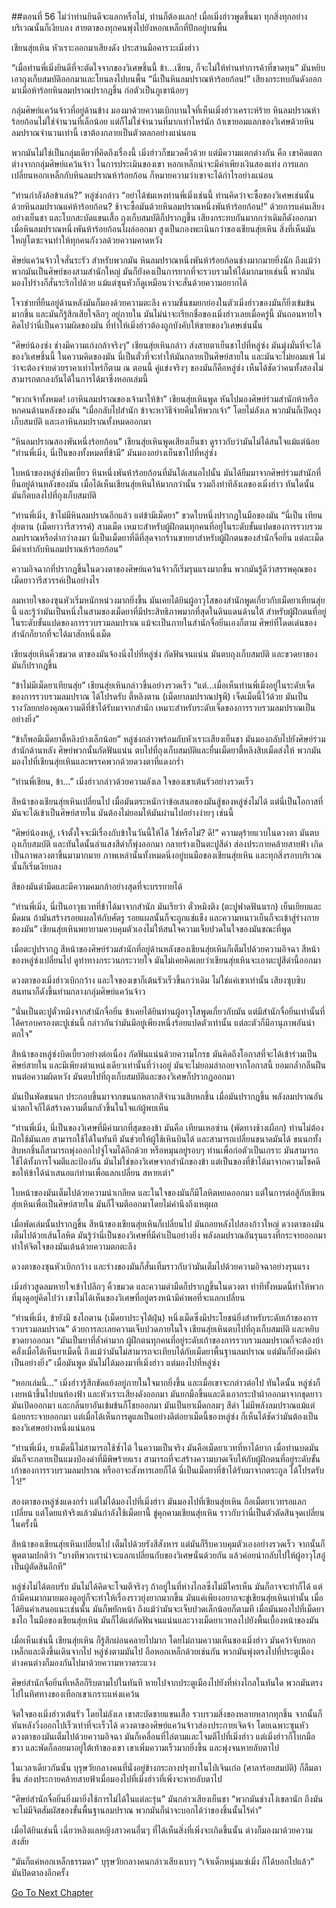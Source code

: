 ##ตอนที่ 56 ไม่ว่าท่านยินดีจะแลกหรือไม่, ท่านก็ต้องแลก!
เมื่อเมิ่งฮ่าวพูดขึ้นมา ทุกสิ่งทุกอย่างบริเวณนั้นก็เงียบลง สายตาของทุกคนพุ่งไปยังหอกเหล็กที่ปักอยู่บนพื้น

เชียนสุ่ยเหิน หัวเราะออกมาเสียงดัง ประสานมือคารวะเมิ่งฮ่าว

“เมื่อท่านพี่เมิ่งยินดีที่จะตัดใจจากของวิเศษชิ้นนี้ ข้า…เชียน, ก็จะไม่ให้ท่านทำการค้าที่ขาดทุน” มันหยิบเอาถุงเก็บสมบัติออกมาและโยนลงไปบนพื้น “นี่เป็นหินลมปราณห้าร้อยก้อน!” เสียงกระทบกันดังออกมาเมื่อห้าร้อยหินลมปราณปรากฎขึ้น ก่อตัวเป็นภูเขาน้อยๆ 

กลุ่มศิษย์แคว้นจ้าวที่อยู่ด้านข้าง มองมาด้วยความเบิกบานใจที่เห็นเมิ่งฮ่าวเคราะห์ร้าย หินลมปราณห้าร้อยก้อนไม่ใช่จำนวนที่เล็กน้อย แต่ก็ไม่ใช่จำนวนที่มากเท่าไหร่นัก ถ้าเขายอมแลกของวิเศษด้วยหินลมปราณจำนวนเท่านี้ เขาต้องกลายเป็นตัวตลกอย่างแน่นอน

พวกมันไม่ใช่เป็นกลุ่มเดียวที่คิดถึงเรื่องนี้ เมิ่งฮ่าวก็ขมวดคิ้วด้วย แต่มีความแตกต่างกัน คือ เขาคิดแตกต่างจากกลุ่มศิษย์แคว้นจ้าว ในการประเมินของเขา หอกเหล็กน่าจะมีค่าเพียงเงินสองแท่ง การแลกเปลี่ยนหอกเหล็กกับหินลมปราณห้าร้อยก้อน ก็หมายความว่าเขาจะได้กำไรอย่างแน่อน

“ท่านกำลังล้อข้าเล่น?” หลู่ซ่งกล่าว “อย่าได้ข่มเหงท่านพี่เมิ่งเช่นนี้ ท่านคิดว่าจะซื้อของวิเศษเช่นนั้นด้วยหินลมปราณแค่ห้าร้อยก้อน? ช้าจะซื้อมันด้วยหินลมปราณหนึ่งพันห้าร้อยก้อน!” ด้วยการแค่นเสียงอย่างเย็นชา และโบกสะบัดแขนเสื้อ ถุงเก็บสมบัติก็ปรากฎขึ้น เสียงกระทบกันมากกว่าเดิมก็ดังออกมา เมื่อหินลมปราณหนึ่งพันห้าร้อยก้อนโผล่ออกมา สูงเป็นกองพะเนินกว่าของเชียนสุ่ยเหิน สิ่งที่เห็นมันใหญ่โตซะจนทำให้ทุกคนกังวลด้วยความคาดหวัง

ศิษย์แคว้นจ้าวใจสั่นระรัว สำหรับพวกมัน หินลมปราณหนึ่งพันห้าร้อยก้อนช่างมากมายยิ่งนัก ถึงแม้ว่าพวกมันเป็นศิษย์ของสามสำนักใหญ่ มันก็ยังคงเป็นการยากที่จะรวบรวมให้ได้มากมายเช่นนี้ พวกมันมองไปร่างก็สั่นระริกไปด้วย แม้แต่ซุนหัวก็ดูเหมือนว่าจะสั่นด้วยความอยากได้ 

โจวข่ายที่ยืนอยู่ด้านหลังมันก็มองด้วยความตะลึง ความชื่นชมยกย่องในตัวเมิ่งฮ่าวของมันก็ยิ่งเข้มข้นมากขึ้น และมันก็รู้สึกเสียใจลึกๆ อยู่ภายใน มันไม่น่าจะเรียกชื่อของเมิ่งฮ่าวเลยเมื่อครู่นี้ มันถอนหายใจ คิดไปว่านี่เป็นความผิดของมัน ที่ทำให้เมิ่งฮ่าวต้องถูกบังคับให้ขายของวิเศษเช่นนั้น

“ศิษย์น้องซ่ง ช่างมีความเก่งกล้าจริงๆ” เชียนสุ่ยเหินกล่าว ส่งสายตาเย็นชาไปที่หลู่ซ่ง มันมุ่งมั่นที่จะได้ของวิเศษชิ้นนี้ ในความคิดของมัน นี่เป็นตั๋วที่จะทำให้มันกลายเป็นศิษย์สายใน และมันจะไม่ยอมแพ้ ไม่ว่าจะต้องจ่ายด่วยราคาเท่าไหร่ก็ตาม ณ ตอนนี้ คู่แข่งจริงๆ ของมันก็คือหลู่ซ่ง เห็นได้ชัดว่าคนทั้งสองไม่สามารถตกลงกันได้ในการได้มาซึ่งหอกเล่มนี้

“พวกเจ้าทั้งหมด! เอาหินลมปราณของเจ้ามาให้ข้า” เชียนสุ่ยเหินพูด หันไปมองศิษย์ร่วมสำนักห้าหรือหกคนด้านหลังของมัน “เมื่อกลับไปสำนัก ข้าจะหาวิธีจ่ายคืนให้พวกเจ้า” โดยไม่ลังเล พวกมันก็เปิดถุงเก็บสมบัติ และเอาหินลมปราณทั้งหมดออกมา

“หินลมปราณสองพันหนึ่งร้อยก้อน” เชียนสุ่ยเหินพูดเสียงเย็นชา ดูราวกับว่ามันไม่ได้สนใจแม้แต่น้อย “ท่านพี่เมิ่ง, นี่เป็นของทั้งหมดที่ข้ามี” มันมองอย่างเย็นชาไปที่หลู่ซ่ง

ใบหน้าของหลู่ซ่งบิดเบี้ยว หินหนึ่งพันห้าร้อยก้อนที่มันได้เสนอไปนั้น มันได้ยืมมาจากศิษย์ร่วมสำนักที่ยืนอยู่ด้านหลังของมัน เมื่อได้เห็นเชียนสุ่ยเหินให้มากกว่านั้น รวมถึงท่าทีลังเลของเมิ่งฮ่าว ทันใดนั้น มันก็ตบลงไปที่ถุงเก็บสมบัติ

“ท่านพี่เมิ่ง, ข้าไม่มีหินลมปราณอีกแล้ว แต่ข้ามีเม็ดยา” ขวดใบหนึ่งปรากฎในมือของมัน “นี่เป็น เทียนสุ่ยตาน (เม็ดยาวารีสวรรค์) สามเม็ด เหมาะสำหรับผู้ฝึกตนทุกคนที่อยู่ในระดับขั้นแปดของการรวบรวมลมปราณหรือต่ำกว่าลงมา นี่เป็นเม็ดยาที่ดีที่สุดจากร้านขายยาสำหรับผู้ฝึกตนของสำนักจื่อยิ่น แต่ละเม็ดมีค่าเท่ากับหินลมปราณห้าร้อยก้อน”

ความอิจฉากที่ปรากฎขึ้นในดวงตาของศิษย์แคว้นจ้าวก็เริ่มรุนแรงมากขึ้น พวกมันรู้ดีว่าสรรพคุณของเม็ดยาวารีสวรรค์เป็นอย่างไร

ลมหายใจของซุนหัวเริ่มหนักหน่วงมากยิ่งขึ้น มันเคยได้ยินผู้อาวุโสของสำนักพูดเกี่ยวกับเม็ดยาเทียนสุ่ยนี้ และรู้ว่ามันเป็นหนึ่งในสามของเม็ดยาที่มีประสิทธิภาพมากที่สุดในดินแดนด้านใต้ สำหรับผู้ฝึกตนที่อยู่ในระดับขั้นแปดของการรวบรวมลมปราณ แม้จะเป็นภายในสำนักจื่อยิ่นเองก็ตาม ศิษย์ที่โดดเด่นของสำนักก็ยากที่จะได้มาสักหนึ่งเม็ด

เชียนสุ่ยเหินคิ้วขมวด ตาของมันจ้องนิ่งไปที่หลู่ซ่ง กัดฟันจนแน่น มันตบถุงเก็บสมบัติ และขวดยาของมันก็ปรากฎขึ้น

“ข้าไม่มีเม็ดยาเทียนสุ่ย” เชียนสุ่ยเหินกล่าวขึ้นอย่างรวดเร็ว “แต่…เมื่อเห็นท่านพี่เมิ่งอยู่ในระดับเจ็ดของการรวบรวมลมปราณ ได้โปรดรับ ตี้หลิงตาน (เม็ดยาลมปราณปฐพี) เจ็ดเม็ดนี้ไว้ด้วย มันเป็นรางวัลยกย่องคุณความดีที่ข้าได้รับมาจากสำนัก เหมาะสำหรับระดับเจ็ดของการรวบรวมลมปราณเป็นอย่างยิ่ง”

“ข้าก็พอมีเม็ดยาตี้หลิงบ้างเล็กน้อย” หลู่ซ่งกล่าวพร้อมกับหัวเราะเสียงเย็นชา มันมองกลับไปยังศิษย์ร่วมสำนักด้านหลัง ศิษย์พวกนั้นกัดฟันแน่น ตบไปที่ถุงเก็บสมบัติและยื่นเม็ดยาตี้หลิงสิบเม็ดส่งให้ พวกมันมองไปที่เชียนสุ่ยเหินและพรรคพวกด้วยดวงตาที่แดงกร่ำ

“ท่านพี่เชียน, ข้า…” เมิ่งฮ่าวกล่าวด้วยความลังเล ใจของเขาเต้นรัวอย่างรวดเร็ว

สีหน้าของเชียนสุ่ยเหินเปลี่ยนไป เมื่อมันตระหนักว่าข้อเสนอของมันสู้ของหลู่ซ่งไม่ได้ แต่นี่เป็นโอกาสที่มันจะได้เข้าเป็นศิษย์สายใน มันต้องไม่ยอมให้มันผ่านไปอย่างง่ายๆ เช่นนี้

“ศิษย์น้องหลู่, เจ้าตั้งใจจะมีเรื่องกับข้าในวันนี้ให้ได้ ใช่หรือไม่? ดี!” ความดุร้ายแวบในดวงตา มันตบถุงเก็บสมบัติ และทันใดนั้นลำแสงสีดำก็พุ่งออกมา กลายร่างเป็นตะปูสีดำ ส่องประกายคล้ายสายฟ้า เกิดเป็นภาพลวงตาขึ้นมามากมาย ภาพเหล่านั้นทั้งหมดนิ่งอยู่บนมือของเชียนสุ่ยเหิน และทุกสิ่งรอบบริเวณนั้นก็เริ่มเงียบลง

สีของมันดำมืดและมีความคมกล้าอย่างสุดที่จะบรรยายได้

“ท่านพี่เมิ่ง, นี่เป็นอาวุธเวทที่ข้าได้มาจากสำนัก มันเรียว่า ตั๋วหมิงติง (ตะปูฟาดฟันนรก) เย็นเยียบและมืดมน ถ้ามันสร้างรอยแผลให้กับศัตรู รอยแผลนั้นก็จะถูกแช่แข็ง และความหนาวเย็นก็จะเข้าสู่ร่างกายของมัน” เชียนสุ่ยเหินพยายามควบคุมตัวเองไม่ให้สนใจความเจ็บปวดในใจของมันขณะที่พูด

เมื่อตะปูปรากฎ สีหน้าของศิษย์ร่วมสำนักที่อยู่ด้านหลังของเชียนสุ่ยเหินก็เต็มไปด้วยความอิจฉา สีหน้าของหลู่ซ่งเปลี่ยนไป ดูท่าทางกระวนกระวายใจ มันไม่เคยคิดเลยว่าเชียนสุ่ยเหินจะเอาตะปูสีดำนี้ออกมา

ดวงตาของเมิ่งฮ่าวเบิกกว้าง และใจของเขาก็เต้นรัวเร็วขึ้นกว่าเดิม ไม่ใช่แค่เขาเท่านั้น เสียงซุบซิบสนทนาก็ดังขึ้นท่ามกลางกลุ่มศิษย์แคว้นจ้าว

“นั่นเป็นตะปูตั๋วหมิงจากสำนักจื่อยิ่น ข้าเคยได้ยินท่านผู้อาวุโสพูดเกี่ยวกับมัน แต่มีสำนักจื่อยิ่นเท่านั้นที่ได้ครอบครองตะปูเช่นนี้ กล่าวกันว่ามันมีอยู่เพียงหนึ่งร้อยแปดตัวเท่านั้น แต่ละตัวก็มีอานุภาพอันน่าตกใจ”

สีหน้าของหลู่ซ่งบิดเบี้ยวอย่างต่อเนื่อง กัดฟันแน่นด้วยความโกรธ มันคิดถึงโอกาสที่จะได้เข้าร่วมเป็นศิษย์สายใน และมีเพียงตำแหน่งเดียวเท่านั้นที่ว่างอยู่ มันจะไม่ยอมล่าถอยจากโอกาสนี้ ยอมกล้ำกลืนฝืนทนต่อความผิดหวัง มันตบไปที่ถุงเก็บสมบัติและของวิเศษก็ปรากฏออกมา

มันเป็นพัดขนนก ประกอบขึ้นมาจากขนนกหลากสีจำนวนสิบหกชิ้น เมื่อมันปรากฏขึ้น พลังลมปราณอันน่าตกใจก็ได้สร้างความตื่นกลัวขึ้นในใจแก่ผู้พบเห็น

“ท่านพี่เมิ่ง, นี่เป็นของวิเศษที่มีค่ามากที่สุดของข้า มันคือ เทียนเหอซ่าน (พัดทางช้างเผือก) ท่านไม่ต้องฝึกใช้มันเลย สามารถใช้ได้ในทันที มันช่วยให้ผู้ใช้เหินบินได้ และสามารถเปลี่ยนขนาดมันได้ ขนนกทั้งสิบหกชิ้นก็สามารถพุ่งออกไปจู่โจมได้อีกด้วย หรือหมุนอยู่รอบๆ ท่านเพื่อก่อตัวเป็นเกราะ มันสามารถใช้ได้ทั้งการโจมตีและป้องกัน มันไม่ใช่ของวิเศษจากสำนักของข้า แต่เป็นของที่ข้าได้มาจากความโชคดี ขอให้ข้าได้นำเสนอแก่ท่านเพื่อแลกเปลี่ยน สหายเต๋า”

ใบหน้าของมันเต็มไปด้วยความน่าเกลียด และในใจของมันก็มีโลหิตหยดออกมา แต่ในการต่อสู้กับเชียนสุ่ยเหินเพื่อเป็นศิษย์สายใน มันก็โจมตีออกมาโดยไม่คำนึงถึงเหตุผล

เมื่อพัดเล่มนั้นปรากฎขึ้น สีหน้าของเชียนสุ่ยเหินก็เปลี่ยนไป มันถอยหลังไปสองก้าวใหญ่ ดวงตาของมันเต็มไปด้วยเส้นโลหิต มันรู้ว่านี่เป็นของวิเศษที่มีค่าเป็นอย่างยิ่ง พลังลมปราณอันรุนแรงที่กระจายออกมาทำให้จิตใจของมันเต้นด้วยความตกตะลึง

ดวงตาของซุนหัวเบิกกว้าง และร่างของมันก็สั่นเทิ้มราวกับว่ามันเต็มไปด้วยความอิจฉาอย่างรุนแรง

เมิ่งฮ่าวสูดลมหายใจเข้าไปลึกๆ คิ้วขมวด และความดำมืดก็ปรากฏขึ้นในดวงตา ท่าทีทั้งหมดนี้ทำให้พวกที่มุงดูอยู่คิดไปว่า เขาไม่ได้เห็นของวิเศษที่อยู่ตรงหน้ามีค่าพอที่จะแลกเปลี่ยน

“ท่านพี่เมิ่ง, ข้ายังมี ชงไถตาน (เม็ดยาประจุไต้ฝุ่น) หนึ่งเม็ดซึ่งมีประโยชน์ยิ่งสำหรับระดับเก้าของการรวบรวมลมปราณ” ด้วยการละเลยความเจ็บปวดภายในใจ เชียนสุ่ยเหินตบไปที่ถุงเก็บสมบัติ และหยิบขวดยาออกมา “มันเป็นยาที่ล้ำค่ามาก ผู้ฝึกตนทุกคนที่อยู่ระดับเก้าของการรวบรวมลมปราณก็จะต้องบ้าคลั่งเมื่อได้เห็นยาเม็ดนี้ ถึงแม้ว่ามันไม่สามารถจะเทียบได้กับเม็ดยาพื้นฐานลมปราณ แต่มันก็ยังคงมีค่าเป็นอย่างยิ่ง” เมื่อมันพูด มันไม่ได้มองมาที่เมิ่งฮ่าว แต่มองไปที่หลู่ซ่ง

“หอกเล่มนี้…” เมิ่งฮ่าวรู้สึกขัดแย้งอยู่ภายในใจมากยิ่งขึ้น และเมื่อเขาจะกล่าวต่อไป ทันใดนั้น หลู่ซ่งก็เงยหน้าขึ้นไปบนท้องฟ้า และหัวเราะเสียงดังออกมา มันยกมือขึ้นและดึงเอากระป๋าผ้าออกมาจากชุดยาว มันเปิดออกมา และกลิ่นยาอันเข้มข้นก็โชยออกมา มันเป็นยาเม็ดกลมๆ สีดำ ไม่มีพลังลมปราณแม้แต่น้อยกระจายออกมา แต่เมื่อได้เห็นการดูแลเป็นอย่างดีต่อยาเม็ดนี้ของหลู่ซ่ง ก็เห็นได้ชัดว่ามันต้องเป็นของวิเศษอย่างหนึ่งแน่นอน

“ท่านพี่เมิ่ง, ยาเม็ดนี้ไม่สามารถใช้ซ้ำได้ ในความเป็นจริง มันคือเม็ดยาเวทที่หาได้ยาก เมื่อท่านบดมัน มันก็จะกลายเป็นแมงป่องดำที่มีพิษร้ายแรง สามารถที่จะสร้างความบาดเจ็บให้กับผู้ฝึกตนที่อยู่ระดับขั้นเก้าของการรวบรวมลมปราณ หรืออาจะสังหารเลยก็ได้ นี่เป็นเม็ดยาที่ข้าได้รับมาจากตระกูล ได้โปรดรับไว้!” 

สองตาของหลู่ซ่งแดงกร่ำ แต่ไม่ได้มองไปที่เมิ่งฮ่าว มันมองไปที่เชียนสุ่ยเหิน ถือเม็ดยาเวทรอแลกเปลี่ยน แต่โดยแท้จริงแล้วมันกำลังใช้เม็ดยานี้ ขู่คุกคามเชียนสุ่ยเหิน ราวกับว่านี่เป็นตัวตัดสินจุดเปลี่ยนในครั้งนี้

สีหน้าของเชียนสุ่ยเหินเปลี่ยนไป เต็มไปด้วยรังสีสังหาร แต่มันก็รีบควบคุมตัวเองอย่างรวดเร็ว จากนั้นก็พูดตามปกติว่า “บางทีพวกเราน่าจะแลกเปลี่ยนกับของวิเศษนั่นด้วยกัน แล้วค่อยนำกลับไปให้ผู้อาวุโสอู๋เป็นผู้ตัดสินอีกที”

หลู่ซ่งไม่ได้ตอบรับ มันไม่ได้คิดจะโจมตีจริงๆ ถ้าอยู่ในที่ห่างไกลซึ่งไม่มีใครเห็น มันก็อาจจะทำก็ได้ แต่ถ้ามีคนมากมายมองดูอยู่ก็จะทำให้เรื่องราวยุ่งยากมากขึ้น มันแค่เพียงอยากจะขู่เชียนสุ่ยเหินเท่านั้น เมื่อได้ยินคำเสนอแนะเช่นนั้น มันก็พยักหน้า ถึงแม้ว่ามันจะเจ็บปวดเล็กน้อยก็ตามที เมื่อมันมองไปที่เม็ดยาชงไถ ในมือของเชียนสุ่ยเหิน มันก็ได้แต่กัดฟันจนแน่นและวางเม็ดยาเวทลงไปยังพื้นเบื้องหน้าของมัน

เมื่อเห็นเช่นนี้ เชียนสุ่ยเหิน ก็รู้สึกผ่อนคลายไปมาก โดยไม่ถามความเห็นของเมิ่งฮ่าว มันคว้าจับหอกเหล็กและดึงขึ้นเดินจากไป หลู่ซ่งตามมันไป ถือหอกเหล็กด้วยเช่นกัน พวกมันพุ่งตรงไปที่ประตูเมือง ต่างคนต่างก็มองกันไปมาด้วยความหวาดระแวง

ศิษย์สำนักจื่อยิ่นที่เหลือก็รีบตามไปในทันที หายไปจากประตูเมืองไปยังที่ห่างไกลในทันใด พวกมันตรงไปในทิศทางของเทือกเขาเกราะแห่งแคว้น

จิตใจของเมิ่งฮ่าวเต้นรัว โดยไม่ลังเล เขาสะบัดชายแขนเสื้อ รวบรวมสิ่งของหลายหลากทุกชิ้น จากนั้นก็หันหลังวิ่งออกไปเร็วเท่าที่จะเร็วได้ ดวงตาของศิษย์แคว้นจ้าวส่องประกายเจิดจ้า โดยเฉพาะซุนหัว ดวงตาของมันเต็มไปด้วยความอิจฉา มันก็เคลื่อนที่ไล่ตามและโจมตีไปที่เมิ่งฮ่าว แต่เมิ่งฮ่าวก็โบกมือขวา และพัดก็ลอยมาอยู่ใต้เท้าของเขา เขาเพิ่มความเร็วมากยิ่งขึ้น และพุ่งจนหายลับตาไป

ในเวลาเดียวกันนั้น บุรุษวัยกลางคนที่นั่งอยู่ข้างกระถางปรุงยาในไป่เจินเก๋อ (ศาลาร้อยสมบัติ) ก็ลืมตาขึ้น ส่องประกายคล้ายสายฟ้าเมื่อมองไปที่เมิ่งฮ่าวที่เพิ่งจะหายลับตาไป

“ศิษย์สำนักจื่อยิ่นยิ่งมายิ่งใช้การไม่ได้ในแต่ละรุ่น” มันกล่าวเสียงเย็นชา “พวกมันช่างโง่เขลานัก ถึงมันจะไม่มีจิตสัมผัสของขั้นพื้นฐานลมปราณ พวกมันก็น่าจะบอกได้ว่าของชิ้นนั้นไร้ค่า”

เมื่อได้ยินเช่นนี้ เฉี่ยวหลิงแลหญิงสาวคนอื่นๆ ที่ได้เห็นสิ่งที่เพิ่งจะเกิดขึ้นนั้น ต่างก็มองมาด้วยความสงสัย

“มันก็แค่หอกเหล็กธรรมดา” บุรุษวัยกลางคนกล่าวเสียงเบาๆ “เจ้าเด็กหนุ่มแซ่เมิ่ง ก็ได้บอกไปแล้ว” มันปิดตาลงอีกครั้ง


[Go To Next Chapter]( ./57.md)